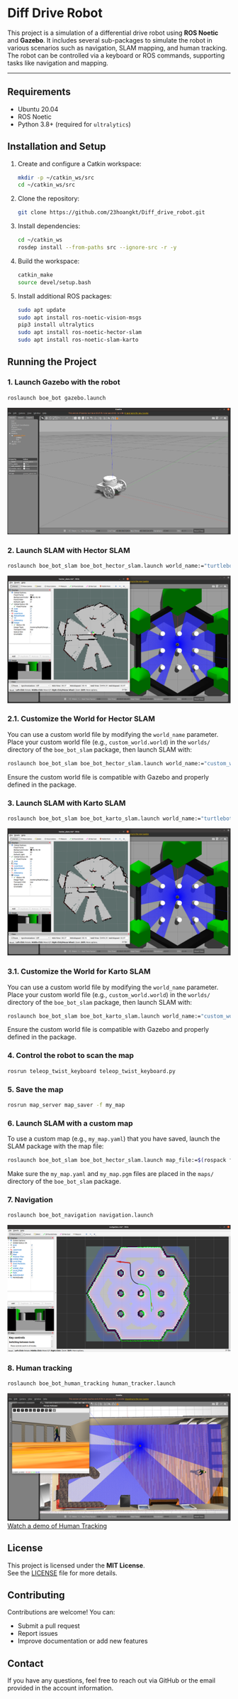 # Diff Drive Robot

This project is a simulation of a differential drive robot using **ROS Noetic** and **Gazebo**. It includes several sub-packages to simulate the robot in various scenarios such as navigation, SLAM mapping, and human tracking. The robot can be controlled via a keyboard or ROS commands, supporting tasks like navigation and mapping.

---

## Requirements

- Ubuntu 20.04
- ROS Noetic
- Python 3.8+ (required for `ultralytics`)

## Installation and Setup

1. Create and configure a Catkin workspace:
   ```bash
   mkdir -p ~/catkin_ws/src
   cd ~/catkin_ws/src
   ```

2. Clone the repository:
   ```bash
   git clone https://github.com/23hoangkt/Diff_drive_robot.git
   ```

3. Install dependencies:
   ```bash
   cd ~/catkin_ws
   rosdep install --from-paths src --ignore-src -r -y
   ```

4. Build the workspace:
   ```bash
   catkin_make
   source devel/setup.bash
   ```

5. Install additional ROS packages:
   ```bash
   sudo apt update
   sudo apt install ros-noetic-vision-msgs
   pip3 install ultralytics
   sudo apt install ros-noetic-hector-slam
   sudo apt install ros-noetic-slam-karto
   ```

## Running the Project

### 1. Launch Gazebo with the robot

```bash
roslaunch boe_bot gazebo.launch
```

![Gazebo with robot](result/robot.png)

### 2. Launch SLAM with Hector SLAM 

```bash
roslaunch boe_bot_slam boe_bot_hector_slam.launch world_name:="turtlebot3_world.world"
```

![SLAM](result/slam.png)

### 2.1. Customize the World for Hector SLAM

You can use a custom world file by modifying the `world_name` parameter. Place your custom world file (e.g., `custom_world.world`) in the `worlds/` directory of the `boe_bot_slam` package, then launch SLAM with:

```bash
roslaunch boe_bot_slam boe_bot_hector_slam.launch world_name:="custom_world.world"
```

Ensure the custom world file is compatible with Gazebo and properly defined in the package.

### 3. Launch SLAM with Karto SLAM 
```bash
roslaunch boe_bot_slam boe_bot_karto_slam.launch world_name:="turtlebot3_world.world"
```

![SLAM](result/slam.png)

### 3.1. Customize the World for Karto SLAM

You can use a custom world file by modifying the `world_name` parameter. Place your custom world file (e.g., `custom_world.world`) in the `worlds/` directory of the `boe_bot_slam` package, then launch SLAM with:

```bash
roslaunch boe_bot_slam boe_bot_karto_slam.launch world_name:="custom_world.world"
```

Ensure the custom world file is compatible with Gazebo and properly defined in the package.

### 4. Control the robot to scan the map

```bash
rosrun teleop_twist_keyboard teleop_twist_keyboard.py
```

### 5. Save the map

```bash
rosrun map_server map_saver -f my_map
```

### 6. Launch SLAM with a custom map 

To use a custom map (e.g., `my_map.yaml`) that you have saved, launch the SLAM package with the map file:

```bash
roslaunch boe_bot_slam boe_bot_hector_slam.launch map_file:=$(rospack find boe_bot_slam)/maps/my_map.yaml
```

Make sure the `my_map.yaml` and `my_map.pgm` files are placed in the `maps/` directory of the `boe_bot_slam` package.

### 7. Navigation 

```bash
roslaunch boe_bot_navigation navigation.launch
```

![Navigation](result/navigation.png)

### 8. Human tracking 

```bash
roslaunch boe_bot_human_tracking human_tracker.launch
```

![Human tracking](result/huma_follow.png)
[Watch a demo of Human Tracking](https://www.youtube.com/watch?v=Mz6MIqqkxY4)
## License

This project is licensed under the **MIT License**.  
See the [LICENSE](LICENSE) file for more details.

## Contributing

Contributions are welcome! You can:

- Submit a pull request
- Report issues
- Improve documentation or add new features

## Contact

If you have any questions, feel free to reach out via GitHub or the email provided in the account information.
